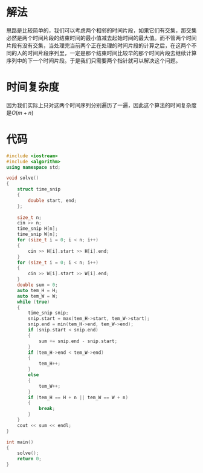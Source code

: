 ﻿# 解法

思路是比较简单的，我们可以考虑两个相邻的时间片段，如果它们有交集，那交集必然是两个时间片段的结束时间的最小值减去起始时间的最大值。而不管两个时间片段有没有交集，当处理完当前两个正在处理的时间片段的计算之后，在这两个不同的人的时间片段序列里，一定是那个结束时间比较早的那个时间片段去继续计算序列中的下一个时间片段。于是我们只需要两个指针就可以解决这个问题。

# 时间复杂度

因为我们实际上只对这两个时间序列分别遍历了一遍，因此这个算法的时间复杂度是$O(m + n)$

# 代码

```cpp
#include <iostream>
#include <algorithm>
using namespace std;

void solve()
{
    struct time_snip
    {
        double start, end;
    };
    
    size_t n;
    cin >> n;
    time_snip H[n];
    time_snip W[n];
    for (size_t i = 0; i < n; i++)
    {
        cin >> H[i].start >> H[i].end;
    }
    for (size_t i = 0; i < n; i++)
    {
        cin >> W[i].start >> W[i].end;
    }
    double sum = 0;
    auto tem_H = H;
    auto tem_W = W;
    while (true)
    {
        time_snip snip;
        snip.start = max(tem_H->start, tem_W->start);
        snip.end = min(tem_H->end, tem_W->end);
        if (snip.start < snip.end)
        {
            sum += snip.end - snip.start;
        }
        if (tem_H->end < tem_W->end)
        {
            tem_H++;
        }
        else
        {
            tem_W++;
        }
        if (tem_H == H + n || tem_W == W + n)
        {
            break;
        }
    }
    cout << sum << endl;
}

int main()
{
    solve();
    return 0;
}
```